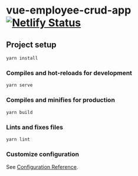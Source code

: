 # vue-employee-crud-app [![Netlify Status](https://api.netlify.com/api/v1/badges/9fac6f8c-6770-4c6c-9d1d-9c9514864a33/deploy-status)](https://app.netlify.com/sites/employee-crud-app/deploys)


## Project setup
```
yarn install
```

### Compiles and hot-reloads for development
```
yarn serve
```

### Compiles and minifies for production
```
yarn build
```

### Lints and fixes files
```
yarn lint
```

### Customize configuration
See [Configuration Reference](https://cli.vuejs.org/config/).
